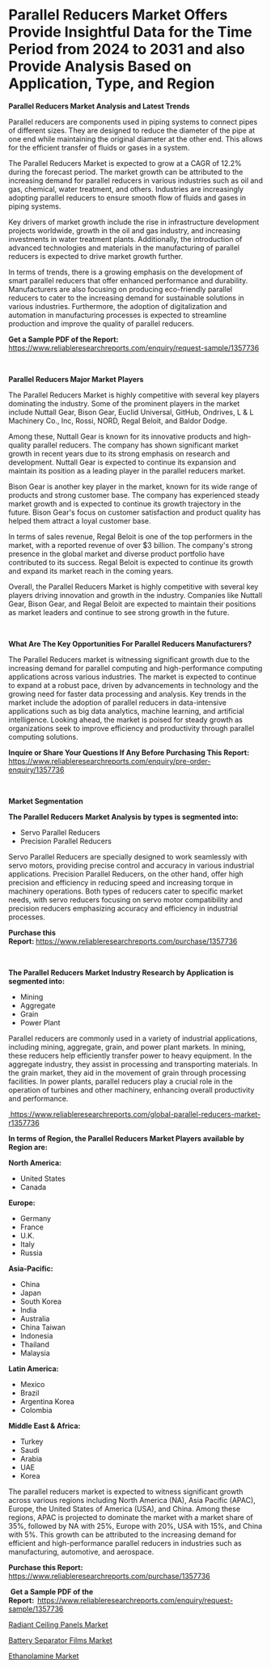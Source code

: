 <p><h1>Parallel Reducers Market Offers Provide Insightful Data for the Time Period from 2024 to 2031 and also Provide Analysis Based on Application, Type, and Region</h1></p><p><strong>Parallel Reducers Market Analysis and Latest Trends</strong></p>
<p><p>Parallel reducers are components used in piping systems to connect pipes of different sizes. They are designed to reduce the diameter of the pipe at one end while maintaining the original diameter at the other end. This allows for the efficient transfer of fluids or gases in a system.</p><p>The Parallel Reducers Market is expected to grow at a CAGR of 12.2% during the forecast period. The market growth can be attributed to the increasing demand for parallel reducers in various industries such as oil and gas, chemical, water treatment, and others. Industries are increasingly adopting parallel reducers to ensure smooth flow of fluids and gases in piping systems.</p><p>Key drivers of market growth include the rise in infrastructure development projects worldwide, growth in the oil and gas industry, and increasing investments in water treatment plants. Additionally, the introduction of advanced technologies and materials in the manufacturing of parallel reducers is expected to drive market growth further.</p><p>In terms of trends, there is a growing emphasis on the development of smart parallel reducers that offer enhanced performance and durability. Manufacturers are also focusing on producing eco-friendly parallel reducers to cater to the increasing demand for sustainable solutions in various industries. Furthermore, the adoption of digitalization and automation in manufacturing processes is expected to streamline production and improve the quality of parallel reducers.</p></p>
<p><strong>Get a Sample PDF of the Report:&nbsp;</strong> <a href="https://www.reliableresearchreports.com/enquiry/request-sample/1357736">https://www.reliableresearchreports.com/enquiry/request-sample/1357736</a></p>
<p>&nbsp;</p>
<p><strong>Parallel Reducers Major Market Players</strong></p>
<p><p>The Parallel Reducers Market is highly competitive with several key players dominating the industry. Some of the prominent players in the market include Nuttall Gear, Bison Gear, Euclid Universal, GitHub, Ondrives, L & L Machinery Co., Inc, Rossi, NORD, Regal Beloit, and Baldor Dodge.</p><p>Among these, Nuttall Gear is known for its innovative products and high-quality parallel reducers. The company has shown significant market growth in recent years due to its strong emphasis on research and development. Nuttall Gear is expected to continue its expansion and maintain its position as a leading player in the parallel reducers market.</p><p>Bison Gear is another key player in the market, known for its wide range of products and strong customer base. The company has experienced steady market growth and is expected to continue its growth trajectory in the future. Bison Gear's focus on customer satisfaction and product quality has helped them attract a loyal customer base.</p><p>In terms of sales revenue, Regal Beloit is one of the top performers in the market, with a reported revenue of over $3 billion. The company's strong presence in the global market and diverse product portfolio have contributed to its success. Regal Beloit is expected to continue its growth and expand its market reach in the coming years.</p><p>Overall, the Parallel Reducers Market is highly competitive with several key players driving innovation and growth in the industry. Companies like Nuttall Gear, Bison Gear, and Regal Beloit are expected to maintain their positions as market leaders and continue to see strong growth in the future.</p></p>
<p>&nbsp;</p>
<p><strong>What Are The Key Opportunities For Parallel Reducers Manufacturers?</strong></p>
<p><p>The Parallel Reducers market is witnessing significant growth due to the increasing demand for parallel computing and high-performance computing applications across various industries. The market is expected to continue to expand at a robust pace, driven by advancements in technology and the growing need for faster data processing and analysis. Key trends in the market include the adoption of parallel reducers in data-intensive applications such as big data analytics, machine learning, and artificial intelligence. Looking ahead, the market is poised for steady growth as organizations seek to improve efficiency and productivity through parallel computing solutions.</p></p>
<p><strong>Inquire or Share Your Questions If Any Before Purchasing This Report:</strong> <a href="https://www.reliableresearchreports.com/enquiry/pre-order-enquiry/1357736">https://www.reliableresearchreports.com/enquiry/pre-order-enquiry/1357736</a></p>
<p>&nbsp;</p>
<p><strong>Market Segmentation</strong></p>
<p><strong>The Parallel Reducers Market Analysis by types is segmented into:</strong></p>
<p><ul><li>Servo Parallel Reducers</li><li>Precision Parallel Reducers</li></ul></p>
<p><p>Servo Parallel Reducers are specially designed to work seamlessly with servo motors, providing precise control and accuracy in various industrial applications. Precision Parallel Reducers, on the other hand, offer high precision and efficiency in reducing speed and increasing torque in machinery operations. Both types of reducers cater to specific market needs, with servo reducers focusing on servo motor compatibility and precision reducers emphasizing accuracy and efficiency in industrial processes.</p></p>
<p><strong>Purchase this Report:&nbsp;</strong><a href="https://www.reliableresearchreports.com/purchase/1357736">https://www.reliableresearchreports.com/purchase/1357736</a></p>
<p>&nbsp;</p>
<p><strong>The Parallel Reducers Market Industry Research by Application is segmented into:</strong></p>
<p><ul><li>Mining</li><li>Aggregate</li><li>Grain</li><li>Power Plant</li></ul></p>
<p><p>Parallel reducers are commonly used in a variety of industrial applications, including mining, aggregate, grain, and power plant markets. In mining, these reducers help efficiently transfer power to heavy equipment. In the aggregate industry, they assist in processing and transporting materials. In the grain market, they aid in the movement of grain through processing facilities. In power plants, parallel reducers play a crucial role in the operation of turbines and other machinery, enhancing overall productivity and performance.</p></p>
<p><a href="https://www.reliableresearchreports.com/global-parallel-reducers-market-r1357736">&nbsp;https://www.reliableresearchreports.com/global-parallel-reducers-market-r1357736</a></p>
<p><strong>In terms of Region, the Parallel Reducers Market Players available by Region are:</strong></p>
<p>
    <p> <strong> North America: </strong>
        <ul>
            <li>United States</li>
            <li>Canada</li>
        </ul>
        </p> 
    <p> <strong> Europe: </strong>
        <ul>
            <li>Germany</li>
            <li>France</li>
            <li>U.K.</li>
            <li>Italy</li>
            <li>Russia</li>
        </ul>
        </p> 
    <p> <strong> Asia-Pacific: </strong>
        <ul>
            <li>China</li>
            <li>Japan</li>
            <li>South Korea</li>
            <li>India</li>
            <li>Australia</li>
            <li>China Taiwan</li>
            <li>Indonesia</li>
            <li>Thailand</li>
            <li>Malaysia</li>
        </ul>
        </p> 
    <p> <strong> Latin America: </strong>
        <ul>
            <li>Mexico</li>
            <li>Brazil</li>
            <li>Argentina Korea</li>
            <li>Colombia</li>
        </ul>
        </p> 
    <p> <strong> Middle East & Africa: </strong>
        <ul>
            <li>Turkey</li>
            <li>Saudi</li>
            <li>Arabia</li>
            <li>UAE</li>
            <li>Korea</li>
        </ul>
    </p>
    </p>
<p><p>The parallel reducers market is expected to witness significant growth across various regions including North America (NA), Asia Pacific (APAC), Europe, the United States of America (USA), and China. Among these regions, APAC is projected to dominate the market with a market share of 35%, followed by NA with 25%, Europe with 20%, USA with 15%, and China with 5%. This growth can be attributed to the increasing demand for efficient and high-performance parallel reducers in industries such as manufacturing, automotive, and aerospace.</p></p>
<p><strong>Purchase this Report: </strong><a href="https://www.reliableresearchreports.com/purchase/1357736">https://www.reliableresearchreports.com/purchase/1357736</a></p>
<p>&nbsp;<strong>Get a Sample PDF of the Report:&nbsp;&nbsp;</strong><a href="https://www.reliableresearchreports.com/enquiry/request-sample/1357736">https://www.reliableresearchreports.com/enquiry/request-sample/1357736</a></p>
<p><strong></strong></p>
<p><p><a href="https://issuu.com/reportprime-2/docs/radiant-ceiling-panels-market-size-2030.pptx">Radiant Ceiling Panels Market</a></p><p><a href="https://issuu.com/reportprime-2/docs/battery-separator-films-market-size-2030.pptx">Battery Separator Films Market</a></p><p><a href="https://issuu.com/reportprime-2/docs/ethanolamine-market-size-2030.pptx">Ethanolamine Market</a></p></p>
